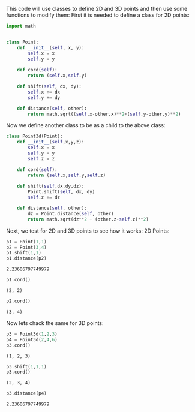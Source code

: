 This code will use classes to define 2D and 3D points and then use some functions to modify them:
First it is needed to define a class for 2D points:



```python
import math


class Point:
    def __init__(self, x, y):
        self.x = x
        self.y = y
        
    def cord(self):
        return (self.x,self.y)

    def shift(self, dx, dy):
        self.x += dx
        self.y += dy

    def distance(self, other):
        return math.sqrt((self.x-other.x)**2+(self.y-other.y)**2)
```

Now we define another class to be as a child to the above class:


```python
class Point3d(Point):
    def __init__(self,x,y,z):
        self.x = x
        self.y = y
        self.z = z

    def cord(self):
        return (self.x,self.y,self.z)
    
    def shift(self,dx,dy,dz):
        Point.shift(self, dx, dy)
        self.z += dz

    def distance(self, other):
        dz = Point.distance(self, other)
        return math.sqrt(dz**2 + (other.z-self.z)**2)
```

Next, we test for 2D and 3D points to see how it works:
2D Points:


```python
p1 = Point(1,1)
p2 = Point(3,4)
p1.shift(1,1)
p1.distance(p2)

```




    2.23606797749979




```python
p1.cord()
```




    (2, 2)




```python
p2.cord()
```




    (3, 4)



Now lets chack the same for 3D points:


```python
p3 = Point3d(1,2,3)
p4 = Point3d(2,4,6)
p3.cord()
```




    (1, 2, 3)




```python
p3.shift(1,1,1)
p3.cord()
```




    (2, 3, 4)




```python
p3.distance(p4)
```




    2.23606797749979




```python

```
